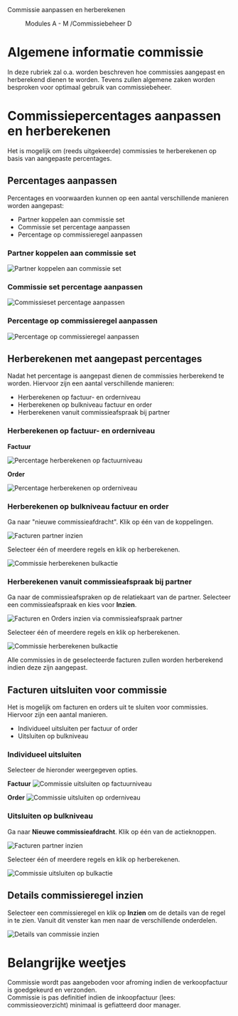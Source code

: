 <properties>
	<page>
		<title>Commissie aanpassen en herberekenen</title>
		<description>Commissie aanpassen en herberekenen</description>
	</page>
	<menu>
		<position>Modules A - M /Commissiebeheer</position>
		<title>Commissie aanpassen en herberekenen</title>
		<sort>D</sort>
	</menu>
</properties>

# Algemene informatie commissie #

In deze rubriek zal o.a. worden beschreven hoe commissies aangepast en herberekend dienen te worden. Tevens zullen algemene zaken worden besproken voor optimaal gebruik van commissiebeheer.

# Commissiepercentages aanpassen en herberekenen #

Het is mogelijk om (reeds uitgekeerde) commissies te herberekenen op basis van aangepaste percentages.

## Percentages aanpassen ##

Percentages en voorwaarden kunnen op een aantal verschillende manieren worden aangepast:

- Partner koppelen aan commissie set
- Commissie set percentage aanpassen
- Percentage op commissieregel aanpassen

### Partner koppelen aan commissie set ###
![Partner koppelen aan commissie set](images/commissieset_wijzigen_bij_partner.jpg)

### Commissie set percentage aanpassen ###
![Commissieset percentage aanpassen](images/commissiepercentage_aanpassen_in_commissie_set.jpg)

### Percentage op commissieregel aanpassen ###
![Percentage op commissieregel aanpassen](images/commissiepercentage_aanpassen_in_commissieregel.jpg)


## Herberekenen met aangepast percentages ##

Nadat het percentage is aangepast dienen de commissies herberekend te worden. Hiervoor zijn een aantal verschillende manieren:

- Herberekenen op factuur- en orderniveau
- Herberekenen op bulkniveau factuur en order
- Herberekenen vanuit commissieafspraak bij partner

### Herberekenen op factuur- en orderniveau ###

**Factuur**

![Percentage herberekenen op factuurniveau](images/commisie_herberkenen_factuurniveau.jpg)

**Order**

![Percentage herberekenen op orderniveau](images/commisie_herberkenen_orderniveau.jpg)

### Herberekenen op bulkniveau factuur en order ###

Ga naar "nieuwe commissieafdracht". Klik op één van de koppelingen.

![Facturen partner inzien](images/nieuwe_commissieafdracht_actieknoppen_details.jpg)

Selecteer één of meerdere regels en klik op herberekenen.

![Commissie herberekenen bulkactie](images/commisie_herberkenen_bulk.jpg)


### Herberekenen vanuit commissieafspraak bij partner ###

Ga naar de commissieafspraken op de relatiekaart van de partner. Selecteer een commissieafspraak en kies voor **Inzien**.

![Facturen en Orders inzien via commissieafspraak partner](images/facturen_orders_inzien_via_commissieset.jpg)

Selecteer één of meerdere regels en klik op herberekenen.

![Commissie herberekenen bulkactie](images/commisie_herberkenen_bulk.jpg)


<div class="info">
Alle commissies in de geselecteerde facturen zullen worden herberekend indien deze zijn aangepast.
</div>

## Facturen uitsluiten voor commissie ##

Het is mogelijk om facturen en orders uit te sluiten voor commissies. Hiervoor zijn een aantal manieren.
- Individueel uitsluiten per factuur of order
- Uitsluiten op bulkniveau

### Individueel uitsluiten ###

Selecteer de hieronder weergegeven opties.

**Factuur**
![Commissie uitsluiten op factuurniveau](images/commisie_uitsluiten_factuurniveau.jpg)


**Order**
![Commissie uitsluiten op orderniveau](images/commisie_uitsluiten_orderrniveau.jpg)


### Uitsluiten op bulkniveau ###

Ga naar **Nieuwe commissieafdracht**. Klik op één van de actieknoppen.

![Facturen partner inzien](images/nieuwe_commissieafdracht_actieknoppen_details.jpg)

Selecteer één of meerdere regels en klik op herberekenen.

![Commissie uitsluiten op bulkactie](images/commisie_uitsluiten_bulkniveau.jpg)


## Details commissieregel inzien ##

Selecteer een commissieregel en klik op **Inzien** om de details van de regel in te zien. Vanuit dit venster kan men naar de verschillende onderdelen.


![Details van commissie inzien](images/commissieregeldetails_inzien.jpg)


# Belangrijke weetjes #

<div class="info">
Commissie wordt pas aangeboden voor afroming indien de verkoopfactuur is goedgekeurd en verzonden.
</div>

<div class="warning">
Commissie is pas definitief indien de inkoopfactuur (lees: commissieoverzicht) minimaal is gefiatteerd door manager.
</div>
